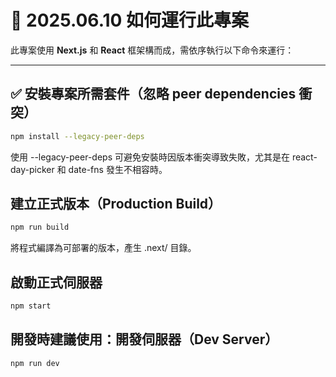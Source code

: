 # 📅 2025.06.10 如何運行此專案

此專案使用 **Next.js** 和 **React** 框架構而成，需依序執行以下命令來運行：

---

## ✅ 安裝專案所需套件（忽略 peer dependencies 衝突）

```bash
npm install --legacy-peer-deps
```
使用 --legacy-peer-deps 可避免安裝時因版本衝突導致失敗，尤其是在 react-day-picker 和 date-fns 發生不相容時。  
## 建立正式版本（Production Build）
```bash
npm run build
```
將程式編譯為可部署的版本，產生 .next/ 目錄。

## 啟動正式伺服器
```bash
npm start
```

## 開發時建議使用：開發伺服器（Dev Server）
```bash
npm run dev
```
